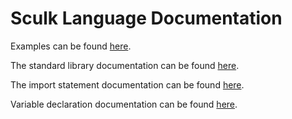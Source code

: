 # Sculk Language Documentation

Examples can be found [here](examples.md).

The standard library documentation can be found [here](stdlib.md).

The import statement documentation can be found [here](import.md).

Variable declaration documentation can be found [here](variable_declaration.md).